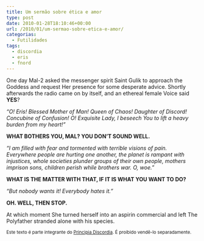 ```yaml
---
title: Um sermão sobre ética e amor
type: post
date: 2010-01-28T18:10:46+00:00
url: /2010/01/um-sermao-sobre-etica-e-amor/
categorias:
  - Futilidades
tags:
  - discordia
  - eris
  - fnord
---
```


One day Mal-2 asked the messenger spirit Saint Gulik to approach the Goddess and request Her presence for some desperate advice. Shortly afterwards the radio came on by itself, and an ethereal female Voice said **YES**?

_“O! Eris! Blessed Mother of Man! Queen of Chaos! Daughter of Discord! Concubine of Confusion! O! Exquisite Lady, I beseech You to lift a heavy burden from my heart!”_

**WHAT BOTHERS YOU, MAL? YOU DON’T SOUND WELL.**

_“I am filled with fear and tormented with terrible visions of pain. Everywhere people are hurting one another, the planet is rampant with injustices, whole societies plunder groups of their own people, mothers imprison sons, children perish while brothers war. O, woe.”_

**WHAT IS THE MATTER WITH THAT, IF IT IS WHAT YOU WANT TO DO?**

_“But nobody wants it! Everybody hates it.”_

**OH. WELL, THEN STOP.**

At which moment She turned herself into an aspirin commercial and left The Polyfather stranded alone with his species.

<small>Este texto é parte integrante do <a href="http://www.principiadiscordia.com/book/45.php">Principia Discordia</a>. É proibido vendê-lo separadamente.</small>
